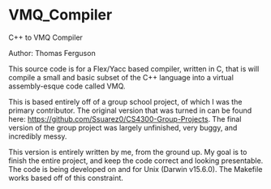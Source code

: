 # VMQ_Compiler
C++ to VMQ Compiler

Author:  Thomas Ferguson

This source code is for a Flex/Yacc based compiler, written in C, that is will compile a small and basic subset of the C++ language into a virtual assembly-esque code called VMQ.

This is based entirely off of a group school project, of which I was the primary contributor.  The original version that was turned in can be found here: https://github.com/Ssuarez0/CS4300-Group-Projects.  The final version of the group project was largely unfinished, very buggy, and incredibly messy.

This version is entirely written by me, from the ground up.  My goal is to finish the entire project, and keep the code correct and looking presentable.  The code is being developed on and for Unix (Darwin v15.6.0).  The Makefile works based off of this constraint.
